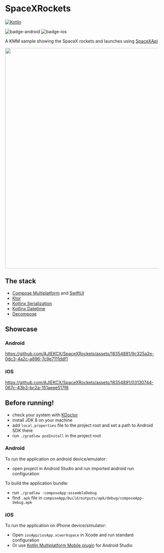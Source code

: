 # SpaceXRockets

[![Kotlin](https://img.shields.io/badge/Kotlin-1.8.20-blue.svg?style=flat&logo=kotlin)](https://kotlinlang.org)

![badge-android](http://img.shields.io/badge/platform-android-6EDB8D.svg?style=flat)
![badge-ios](http://img.shields.io/badge/platform-ios-EAEAEA.svg?style=flat)

A KMM sample showing the SpaceX rockets and launches using [SpaceXApi](https://github.com/r-spacex/SpaceX-API)

<img src="https://github.com/AJIEKCX/SpaceXRockets/assets/18354891/00415a10-0370-4552-8680-a9c33350cb26" width="720">

## The stack
- [Compose Multiplatform](https://github.com/JetBrains/compose-multiplatform) and [SwiftUI](https://developer.apple.com/xcode/swiftui/)
- [Ktor](https://github.com/ktorio/ktor)
- [Kotlinx Serialization](https://github.com/Kotlin/kotlinx.serialization)
- [Kotlinx Datetime](https://github.com/Kotlin/kotlinx-datetime)
- [Decompose](https://github.com/arkivanov/Decompose)

## Showcase

### Android

https://github.com/AJIEKCX/SpaceXRockets/assets/18354891/9c325a2e-0dc3-4a2c-a896-7c9e7111ddf1

### iOS
https://github.com/AJIEKCX/SpaceXRockets/assets/18354891/03130744-067c-43b3-bc2a-151aeee517f8

## Before running!
 - check your system with [KDoctor](https://github.com/Kotlin/kdoctor)
 - install JDK 8 on your machine
 - add `local.properties` file to the project root and set a path to Android SDK there
 - run `./gradlew podInstall` in the project root

### Android
To run the application on android device/emulator:  
 - open project in Android Studio and run imported android run configuration

To build the application bundle:
 - run `./gradlew :composeApp:assembleDebug`
 - find `.apk` file in `composeApp/build/outputs/apk/debug/composeApp-debug.apk`

### iOS
To run the application on iPhone device/simulator:
 - Open `iosApp/iosApp.xcworkspace` in Xcode and run standard configuration
 - Or use [Kotlin Multiplatform Mobile plugin](https://plugins.jetbrains.com/plugin/14936-kotlin-multiplatform-mobile) for Android Studio
